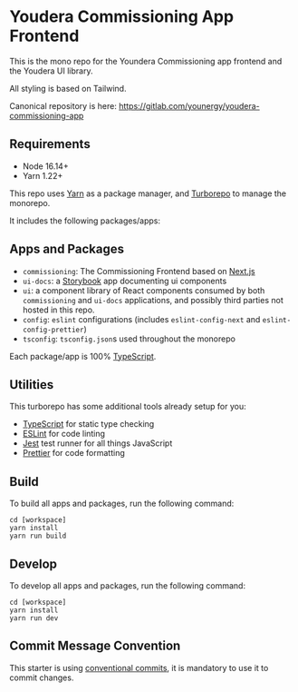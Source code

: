# Youdera Commissioning App Frontend

This is the mono repo for the Youndera Commissioning app frontend and the Youdera UI library.

All styling is based on Tailwind.

Canonical repository is here:
https://gitlab.com/younergy/youdera-commissioning-app

## Requirements

- Node 16.14+
- Yarn 1.22+

This repo uses [Yarn](https://classic.yarnpkg.com/lang/en/) as a package manager,
and [Turborepo](https://turbo.build/repo) to manage the monorepo. 

It includes the following packages/apps:

## Apps and Packages

- `commissioning`: The Commissioning Frontend based on [Next.js](https://nextjs.org)
- `ui-docs`: a [Storybook](https://storybook.js.org/) app documenting ui components
- `ui`: a component library of React components consumed by both `commissioning` and `ui-docs` applications, and possibly third parties not hosted in this repo.
- `config`: `eslint` configurations (includes `eslint-config-next` and `eslint-config-prettier`)
- `tsconfig`: `tsconfig.json`s used throughout the monorepo

Each package/app is 100% [TypeScript](https://www.typescriptlang.org/).

## Utilities

This turborepo has some additional tools already setup for you:

- [TypeScript](https://www.typescriptlang.org/) for static type checking
- [ESLint](https://eslint.org/) for code linting
- [Jest](https://jestjs.io) test runner for all things JavaScript
- [Prettier](https://prettier.io) for code formatting
## Build

To build all apps and packages, run the following command:

```
cd [workspace]
yarn install
yarn run build
```

## Develop

To develop all apps and packages, run the following command:

```
cd [workspace]
yarn install
yarn run dev
```

## Commit Message Convention

This starter is using [conventional commits](https://www.conventionalcommits.org/en/v1.0.0/), it is mandatory to use it to commit changes.
